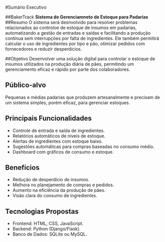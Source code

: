 #Sumário Executivo 

##BakerTrack
**Sistema de Gerenciamneto de Estoque para Padarias**
##Resumo
O sistema será desnvolvido para resolver problemas relacionados ao controloe de estoque de insumos em padarias, automatizando a gestão de entradas e saídas e facilitando a produção contínua sem interrupções  por falta de ingredientes. Ele também permitirá calcular o uso de ingredientes por tipo e pão, otimizar pedidos com fornecedores e reduzir desperdícios.

##Objetivo
Desenvolver uma solução digital para controlar o estoque de insumos utilizados na produção diária de pães, permitindo um gerenciamento eficaz e rápido por parte dos colaboradores.

## Público-alvo
Pequenas e médias padarias que produzem artesanalmente e precisam de um sistema simples, porém eficaz, para gerenciar estoques.

## Principais Funcionalidades
- Controle de entrada e saída de ingredientes.
- Relatórios automáticos de níveis de estoque.
- Alertas de ingredientes com estoque baixo.
- Sugestões automáticas para compras baseadas no consumo médio.
- Dashboard com gráficos de consumo e estoque.

## Benefícios
- Redução de desperdício de insumos.
- Melhora no planejamento de compras e pedidos.
- Aumento na eficiência da produção de pães.
- Visão clara do consumo de ingredientes.


## Tecnologias Propostas
- Frontend: HTML, CSS, JavaScript.
- Backend: Python (Django/Flask).
- Banco de Dados: SQLite ou MySQL.
